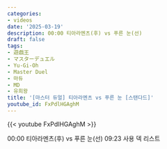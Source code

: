```yaml
---
categories:
- videos
date: '2025-03-19'
description: 00:00 티아라멘츠(후) vs 푸른 눈(선)
draft: false
tags:
- 遊戯王
- マスターデュエル
- Yu-Gi-Oh
- Master Duel
- 마듀
- MD
- 유희왕
title: '[마스터 듀얼] 티아라멘츠 vs 푸른 눈 [스탠다드]'
youtube_id: FxPdlHGAghM
---
```



{{< youtube FxPdlHGAghM >}}

00:00 티아라멘츠(후) vs 푸른 눈(선)
09:23 사용 덱 리스트